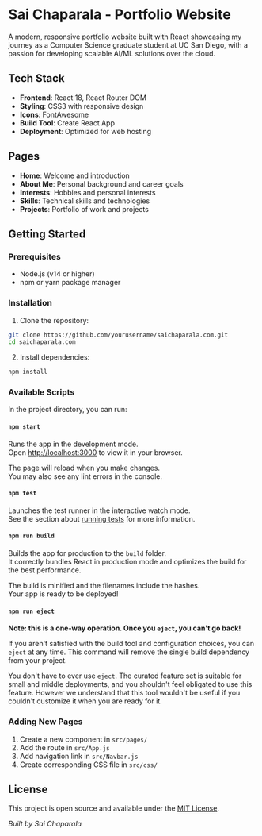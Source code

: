 # Sai Chaparala - Portfolio Website

A modern, responsive portfolio website built with React showcasing my journey as a Computer Science graduate student at UC San Diego, with a passion for developing scalable AI/ML solutions over the cloud.

## Tech Stack

- **Frontend**: React 18, React Router DOM
- **Styling**: CSS3 with responsive design
- **Icons**: FontAwesome
- **Build Tool**: Create React App
- **Deployment**: Optimized for web hosting

## Pages

- **Home**: Welcome and introduction
- **About Me**: Personal background and career goals
- **Interests**: Hobbies and personal interests
- **Skills**: Technical skills and technologies
- **Projects**: Portfolio of work and projects

## Getting Started

### Prerequisites

- Node.js (v14 or higher)
- npm or yarn package manager

### Installation

1. Clone the repository:
```bash
git clone https://github.com/yourusername/saichaparala.com.git
cd saichaparala.com
```

2. Install dependencies:
```bash
npm install
```

### Available Scripts

In the project directory, you can run:

#### `npm start`

Runs the app in the development mode.\
Open [http://localhost:3000](http://localhost:3000) to view it in your browser.

The page will reload when you make changes.\
You may also see any lint errors in the console.

#### `npm test`

Launches the test runner in the interactive watch mode.\
See the section about [running tests](https://facebook.github.io/create-react-app/docs/running-tests) for more information.

#### `npm run build`

Builds the app for production to the `build` folder.\
It correctly bundles React in production mode and optimizes the build for the best performance.

The build is minified and the filenames include the hashes.\
Your app is ready to be deployed!

#### `npm run eject`

**Note: this is a one-way operation. Once you `eject`, you can't go back!**

If you aren't satisfied with the build tool and configuration choices, you can `eject` at any time. This command will remove the single build dependency from your project.

You don't have to ever use `eject`. The curated feature set is suitable for small and middle deployments, and you shouldn't feel obligated to use this feature. However we understand that this tool wouldn't be useful if you couldn't customize it when you are ready for it.


### Adding New Pages

1. Create a new component in `src/pages/`
2. Add the route in `src/App.js`
3. Add navigation link in `src/Navbar.js`
4. Create corresponding CSS file in `src/css/`

## License

This project is open source and available under the [MIT License](LICENSE).

*Built by Sai Chaparala*
